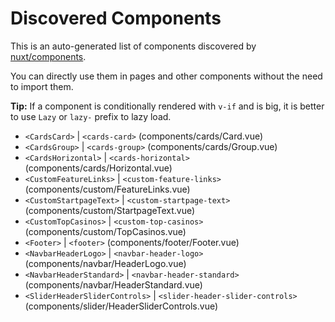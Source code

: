 # Discovered Components

This is an auto-generated list of components discovered by [nuxt/components](https://github.com/nuxt/components).

You can directly use them in pages and other components without the need to import them.

**Tip:** If a component is conditionally rendered with `v-if` and is big, it is better to use `Lazy` or `lazy-` prefix to lazy load.

- `<CardsCard>` | `<cards-card>` (components/cards/Card.vue)
- `<CardsGroup>` | `<cards-group>` (components/cards/Group.vue)
- `<CardsHorizontal>` | `<cards-horizontal>` (components/cards/Horizontal.vue)
- `<CustomFeatureLinks>` | `<custom-feature-links>` (components/custom/FeatureLinks.vue)
- `<CustomStartpageText>` | `<custom-startpage-text>` (components/custom/StartpageText.vue)
- `<CustomTopCasinos>` | `<custom-top-casinos>` (components/custom/TopCasinos.vue)
- `<Footer>` | `<footer>` (components/footer/Footer.vue)
- `<NavbarHeaderLogo>` | `<navbar-header-logo>` (components/navbar/HeaderLogo.vue)
- `<NavbarHeaderStandard>` | `<navbar-header-standard>` (components/navbar/HeaderStandard.vue)
- `<SliderHeaderSliderControls>` | `<slider-header-slider-controls>` (components/slider/HeaderSliderControls.vue)

